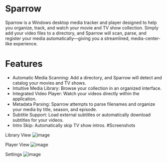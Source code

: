 # Sparrow
Sparrow is a Windows desktop media tracker and player designed to help you organize, track, and watch your movie and TV show collection. Simply add your video files to a directory, and Sparrow will scan, parse, and register your media automatically—giving you a streamlined, media-center-like experience.

# Features
- Automatic Media Scanning: Add a directory, and Sparrow will detect and catalog your movies and TV shows.
- Intuitive Media Library: Browse your collection in an organized interface.
- Integrated Video Player: Watch your videos directly within the application.
- Metadata Parsing: Sparrow attempts to parse filenames and organize your media by title, season, and episode.
- Subtitle Support: Load external subtitles or automatically download subtitles for your videos.
- Intro Skip: Automatically skip TV show intros.
#Screenshots
<!-- Replace these placeholders with your own screenshots -->
Library View
![image](https://github.com/user-attachments/assets/eb65772d-2f00-4988-9242-a99b3ea40ea1)

Player View
![image](https://github.com/user-attachments/assets/94d986ea-ca24-458f-a966-2757b0c24e7b)

Settings
![image](https://github.com/user-attachments/assets/55cd20b5-4353-4f12-8f7c-8fd279378fb0)
